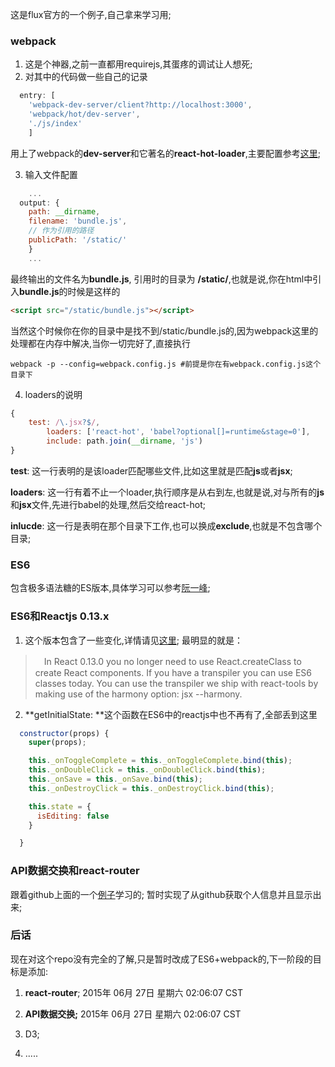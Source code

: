 这是flux官方的一个例子,自己拿来学习用;

### webpack ###
1. 这是个神器,之前一直都用requirejs,其蛋疼的调试让人想死;
2. 对其中的代码做一些自己的记录
```js
  entry: [
    'webpack-dev-server/client?http://localhost:3000',
    'webpack/hot/dev-server',
    './js/index'
    ]
```
用上了webpack的**dev-server**和它著名的**react-hot-loader**,主要配置参考[这里](http://gaearon.github.io/react-hot-loader/getstarted/);

3. 输入文件配置
```js
    ...
  output: {
    path: __dirname,
    filename: 'bundle.js',
    // 作为引用的路径
    publicPath: '/static/'
    }
    ...
```
最终输出的文件名为**bundle.js**, 引用时的目录为 **/static/**,也就是说,你在html中引入**bundle.js**的时候是这样的
```html
<script src="/static/bundle.js"></script>
````

当然这个时候你在你的目录中是找不到/static/bundle.js的,因为webpack这里的处理都在内存中解决,当你一切完好了,直接执行

```shell
webpack -p --config=webpack.config.js #前提是你在有webpack.config.js这个目录下
```
4. loaders的说明
```js
{
    test: /\.jsx?$/,
        loaders: ['react-hot', 'babel?optional[]=runtime&stage=0'],
        include: path.join(__dirname, 'js')
}
```

**test**: 这一行表明的是该loader匹配哪些文件,比如这里就是匹配**js**或者**jsx**;

**loaders**: 这一行有着不止一个loader,执行顺序是从右到左,也就是说,对与所有的**js**和**jsx**文件,先进行babel的处理,然后交给react-hot;

**inlucde**: 这一行是表明在那个目录下工作,也可以换成**exclude**,也就是不包含哪个目录;


### ES6 ###
包含极多语法糖的ES版本,具体学习可以参考[阮一峰](http://es6.ruanyifeng.com/);

### ES6和Reactjs 0.13.x ###
1. 这个版本包含了一些变化,详情请见[这里](http://facebook.github.io/react/blog/2015/01/27/react-v0.13.0-beta-1.html);
最明显的就是：　
>　In React 0.13.0 you no longer need to use React.createClass to create React components. If you have a transpiler you can use ES6 classes today. You can use the transpiler we ship with react-tools by making use of the harmony option: jsx --harmony.

2. **getInitialState: **这个函数在ES6中的reactjs中也不再有了,全部丢到这里
```js
  constructor(props) {
    super(props);

    this._onToggleComplete = this._onToggleComplete.bind(this);
    this._onDoubleClick = this._onDoubleClick.bind(this);
    this._onSave = this._onSave.bind(this);
    this._onDestroyClick = this._onDestroyClick.bind(this);

    this.state = {
      isEditing: false
    }

  }
```

### API数据交换和react-router ###
跟着github上面的一个[例子](https://github.com/gaearon/flux-react-router-example)学习的;
暂时实现了从github获取个人信息并且显示出来;

### 后话 ###

现在对这个repo没有完全的了解,只是暂时改成了ES6+webpack的,下一阶段的目标是添加:
> 
1.  __react-router__; 2015年 06月 27日 星期六 02:06:07 CST

2.  __API数据交换;__ 2015年 06月 27日 星期六 02:06:07 CST
3.  D3;
4.  .....
